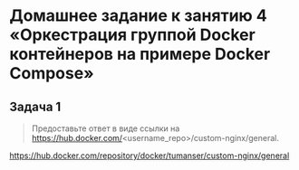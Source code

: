 # Домашнее задание к занятию 4 «Оркестрация группой Docker контейнеров на примере Docker Compose»



## Задача 1


> Предоставьте ответ в виде ссылки на https://hub.docker.com/<username_repo>/custom-nginx/general.

https://hub.docker.com/repository/docker/tumanser/custom-nginx/general
